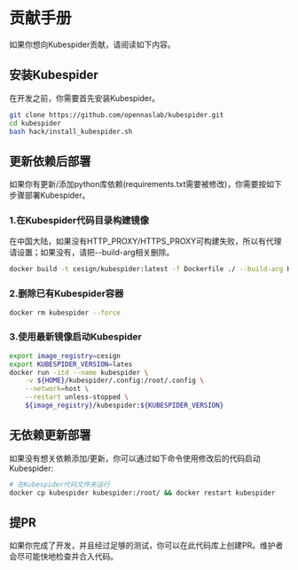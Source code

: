 # 贡献手册

如果你想向Kubespider贡献，请阅读如下内容。

## 安装Kubespider

在开发之前，你需要首先安装Kubespider。

```sh
git clone https://github.com/opennaslab/kubespider.git
cd kubespider
bash hack/install_kubespider.sh
```

## 更新依赖后部署

如果你有更新/添加python库依赖(requirements.txt需要被修改)，你需要按如下步骤部署Kubespider。

### 1.在Kubespider代码目录构建镜像

在中国大陆，如果没有HTTP_PROXY/HTTPS_PROXY可构建失败，所以有代理请设置；如果没有，请把--build-arg相关删除。

```sh
docker build -t cesign/kubespider:latest -f Dockerfile ./ --build-arg HTTP_PROXY=http://<server>:<port> --build-arg HTTPS_PROXY=http://<server>:<port>
```

### 2.删除已有Kubespider容器

```sh
docker rm kubespider --force
```

### 3.使用最新镜像启动Kubespider

```sh
export image_registry=cesign
export KUBESPIDER_VERSION=lates
docker run -itd --name kubespider \
    -v ${HOME}/kubespider/.config:/root/.config \
    --network=host \
    --restart unless-stopped \
    ${image_registry}/kubespider:${KUBESPIDER_VERSION}
```

## 无依赖更新部署

如果没有想关依赖添加/更新，你可以通过如下命令使用修改后的代码启动Kubespider:

```sh
# 在Kubespider代码文件夹运行
docker cp kubespider kubespider:/root/ && docker restart kubespider
```

## 提PR

如果你完成了开发，并且经过足够的测试，你可以在此代码库上创建PR。维护者会尽可能快地检查并合入代码。
